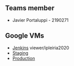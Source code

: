 ## Teams member

- Javier Portaluppi - 2190271

## Google VMs

- [Jenkins](http://34.77.48.172) viewer/ipleiria2020
- [Staging](http://34.91.165.253)
- [Production](http://34.91.235.197)
